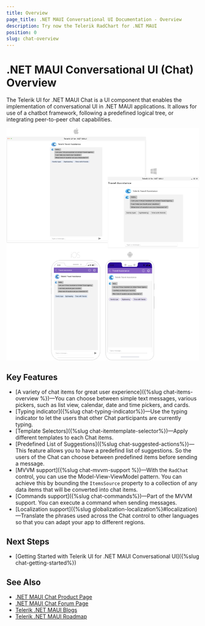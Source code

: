 ```yaml
---
title: Overview
page_title: .NET MAUI Conversational UI Documentation - Overview
description: Try now the Telerik RadChart for .NET MAUI
position: 0
slug: chat-overview
---
```


# .NET MAUI Conversational UI (Chat) Overview

The Telerik UI for .NET MAUI Chat is a UI component that enables the implementation of conversational UI in .NET MAUI applications. It allows for use of a chatbot framework, following a predefined logical tree, or integrating peer-to-peer chat capabilities.

![.NET MAUI Chat Overview](images/chat-overview.png)

## Key Features

* [A variety of chat items for great user experience]({%slug chat-items-overview %})&mdash;You can choose between simple text messages, various pickers, such as list view, calendar, date and time pickers, and cards.
* [Typing indicator]({%slug chat-typing-indicator%})&mdash;Use the typing indicator to let the users that other Chat participants are currently typing.
* [Template Selectors]({%slug chat-itemtemplate-selector%})&mdash;Apply different templates to each Chat items. 
* [Predefined List of Suggestions]({%slug chat-suggested-actions%})&mdash;This feature allows you to have a predefind list of suggestions. So the users of the Chat can choose between predefined items before sending a message. 
* [MVVM support]({%slug chat-mvvm-support %})&mdash;With the `RadChat` control, you can use the Model-View-ViewModel pattern. You can achieve this by bounding the `ItemsSource` property to a collection of any data items that will be converted into chat items.
* [Commands support]({%slug chat-commands%})&mdash;Part of the MVVM support. You can execute a command when sending messages. 
* [Localization support]({%slug globalization-localization%}#localization)&mdash;Translate the phrases used across the Chat control to other languages so that you can adapt your app to different regions.

## Next Steps

- [Getting Started with Telerik UI for .NET MAUI Conversational UI]({%slug chat-getting-started%})

## See Also

- [.NET MAUI Chat Product Page](https://www.telerik.com/maui-ui/chat-(conversational-ui))
- [.NET MAUI Chat Forum Page](https://www.telerik.com/forums/maui?tagId=2061)
- [Telerik .NET MAUI Blogs](https://www.telerik.com/blogs/mobile-net-maui)
- [Telerik .NET MAUI Roadmap](https://www.telerik.com/support/whats-new/maui-ui/roadmap)
